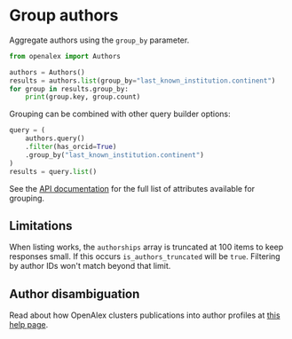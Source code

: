 # Group authors

Aggregate authors using the `group_by` parameter.

```python
from openalex import Authors

authors = Authors()
results = authors.list(group_by="last_known_institution.continent")
for group in results.group_by:
    print(group.key, group.count)
```

Grouping can be combined with other query builder options:

```python
query = (
    authors.query()
    .filter(has_orcid=True)
    .group_by("last_known_institution.continent")
)
results = query.list()
```

See the [API documentation](https://docs.openalex.org/api-entities/authors/group-authors)
for the full list of attributes available for grouping.

## Limitations

When listing works, the `authorships` array is truncated at 100 items to keep
responses small. If this occurs `is_authors_truncated` will be `true`. Filtering
by author IDs won't match beyond that limit.

## Author disambiguation

Read about how OpenAlex clusters publications into author profiles at
[this help page](https://help.openalex.org/hc/en-us/articles/24347048891543-Author-disambiguation).
